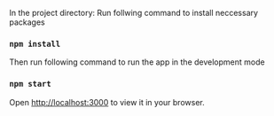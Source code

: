 In the project directory:
Run follwing command to install neccessary packages

### `npm install`

Then run following command to run the app in the development mode

### `npm start`

Open [http://localhost:3000](http://localhost:3000) to view it in your browser.

